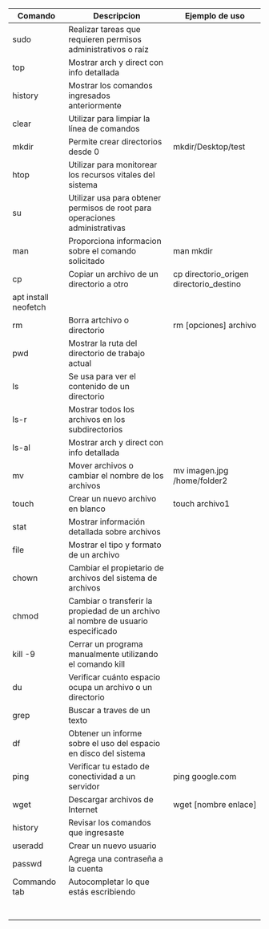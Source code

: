 | Comando              | Descripcion                                          | Ejemplo de uso                          |
| -------------------- | ---------------------------------------------------- | --------------------------------------- |
| sudo                 | Realizar tareas que requieren permisos administrativos o raíz                                  |
| top                  | Mostrar arch y direct con info detallada             |                                         |
| history              | Mostrar los comandos ingresados anteriormente        |                                         |
| clear                | Utilizar para limpiar la línea de comandos           |                                         |
| mkdir                | Permite crear directorios desde 0                    | mkdir/Desktop/test                      |
| htop                 | Utilizar para monitorear los recursos vitales del sistema                                      |
| su                   | Utilizar usa para obtener permisos de root para operaciones administrativas                    |
| man                  | Proporciona informacion sobre el comando solicitado  | man mkdir                               |
| cp                   | Copiar un archivo de un directorio a otro            | cp directorio_origen directorio_destino |
| apt install neofetch |                                                      |                                         |
| rm                   | Borra artchivo o directorio                          | rm [opciones] archivo                   |
| pwd                  | Mostrar la ruta del directorio de trabajo actual     |                                         |
| ls                   | Se usa para ver el contenido de un directorio        |                                         |
| ls-r                 | Mostrar todos los archivos en los subdirectorios     |                                         |
| ls-al                | Mostrar arch y direct con info detallada             |                                         |
| mv                   | Mover archivos o  cambiar el nombre de los archivos  | mv imagen.jpg /home/folder2             |
| touch                | Crear un nuevo archivo en blanco                     | touch archivo1                          |
| stat                 | Mostrar información detallada sobre archivos         |                                         |
| file                 | Mostrar el tipo y formato de un archivo              |                                         |
| chown                | Cambiar el propietario de archivos del sistema de archivos                                     |
| chmod                | Cambiar o transferir la propiedad de un archivo al nombre de usuario especificado              |
| kill -9              | Cerrar un programa manualmente utilizando el comando kill                                      |
| du                   | Verificar cuánto espacio ocupa un archivo o un directorio                                      |                                                | sudo su              | Usar el usuario root                                 |                                         |
| grep                 | Buscar a traves de un texto                          |                                         |
| df                   | Obtener un informe sobre el uso del espacio en disco del sistema                               |
| ping                 | Verificar tu estado de conectividad a un servidor    | ping google.com                         |
| wget                 | Descargar archivos de Internet                       | wget [nombre enlace]                    |
| history              | Revisar los comandos que ingresaste                  |                                         |
| useradd              | Crear un nuevo usuario                               |                                         |
| passwd               | Agrega una contraseña a la cuenta                    |                                         |
| Commando tab         | Autocompletar lo que estás escribiendo               |                                         |
|                      |                                                      |                                         |
|                      |                                                      |                                         |
|                      |                                                      |                                         |
|                      |                                                      |                                         |
|                      |                                                      |                                         |
|                      |                                                      |                                         |
|                      |                                                      |                                         |
